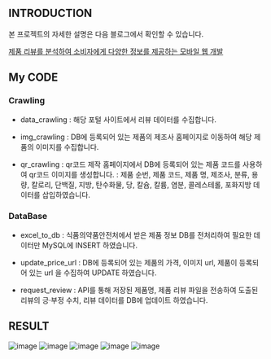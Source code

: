 <h2> INTRODUCTION </h2>
   
본 프로젝트의 자세한 설명은 다음 블로그에서 확인할 수 있습니다.

[제품 리뷰를 분석하여 소비자에게 다양한 정보를 제공하는 모바일 웹 개발](https://geunuk.tistory.com/90?category=900414)

<h2> My CODE </h2>

<h3> Crawling </h3>

- data_crawling
: 해당 포털 사이트에서 리뷰 데이터를 수집합니다.

- img_crawling
: DB에 등록되어 있는 제품의 제조사 홈페이지로 이동하여 해당 제품의 이미지를 수집합니다.

- qr_crawling
: qr코드 제작 홈페이지에서 DB에 등록되어 있는 제품 코드를 사용하여 qr코드 이미지를 생성합니다.
: 제품 순번, 제품 코드, 제품 명, 제조사, 분류, 용량, 칼로리, 단백질, 지방, 탄수화물, 당, 칼슘, 칼륨, 염분, 콜레스테롤, 포화지방 데이터를 삽입하였습니다.


<h3> DataBase </h3>

- excel_to_db
: 식품의약품안전처에서 받은 제품 정보 DB를 전처리하여 필요한 데이터만 MySQL에 INSERT 하였습니다.

- update_price_url
: DB에 등록되어 있는 제품의 가격, 이미지 url, 제품이 등록되어 있는 url 을 수집하여 UPDATE 하였습니다.

- request_review
: API를 통해 저장된 제품명, 제품 리뷰 파일을 전송하여 도출된 리뷰의 긍·부정 수치, 리뷰 데이터를 DB에 업데이트 하였습니다.

<h2> RESULT </h2>

![image](https://user-images.githubusercontent.com/74355042/157233049-43702590-60c5-46b1-868f-c4ab0e790d10.png)
![image](https://user-images.githubusercontent.com/74355042/157233070-87f0c883-7b5d-4dc9-868c-6ced21789bd0.png)
![image](https://user-images.githubusercontent.com/74355042/157233084-36280802-2e79-455f-b6a6-3f4442fc0b6d.png)
![image](https://user-images.githubusercontent.com/74355042/157233095-4fcbc15d-4e71-4084-9f3f-21df392072de.png)
![image](https://user-images.githubusercontent.com/74355042/157233106-5ebd828c-0c7f-422f-8bf9-14647871da6c.png)

